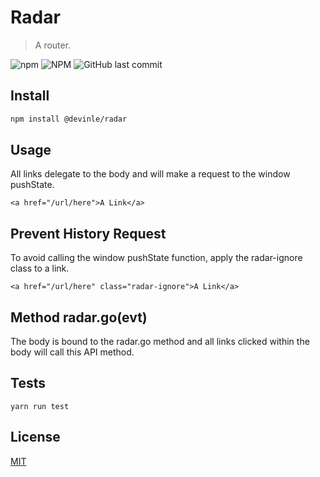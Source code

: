 # Radar

> A router.

![npm](https://img.shields.io/npm/v/@devinle/radar.svg)
![NPM](https://img.shields.io/npm/l/@devinle/radar.svg)
![GitHub last commit](https://img.shields.io/github/last-commit/devinle/radar.svg)

## Install

```bash
npm install @devinle/radar
```

## Usage
All links delegate to the body and will make a request to the window pushState.

```
<a href="/url/here">A Link</a>
```

## Prevent History Request
To avoid calling the window pushState function, apply the radar-ignore class to a link.

```
<a href="/url/here" class="radar-ignore">A Link</a>
```

## Method radar.go(evt)
The body is bound to the radar.go method and all <a> links clicked within the body will call this API method.

## Tests

```
yarn run test
```

## License

[MIT](http://vjpr.mit-license.org)
